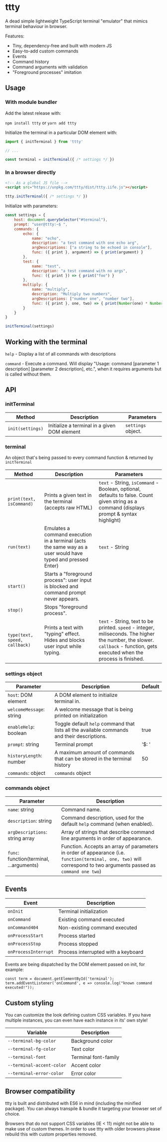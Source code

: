 
# ttty

A dead simple lightweight TypeScript terminal "emulator" that mimics terminal behaviour in browser.

Features:

 - Tiny, dependency-free and built with modern JS
 - Easy-to-add custom commands
 - Events
 - Command history
 - Command arguments with validation
 - "Foreground processes" imitation


## Usage

### With module bundler

Add the latest release with:

`npm install ttty`
or
`yarn add ttty`

Initialize the terminal in a particular DOM element with:

```js
import { initTerminal } from 'ttty'

// ...

const terminal = initTerminal({ /* settings */ })
```

### In a browser directly

```html
<!-- As a global JS file -->
<script src="https://unpkg.com/ttty/dist/ttty.iife.js"></script>
```
```js
ttty.initTerminal({ /* settings */ })
```

Initialize with parameters:

```js
const settings = {
    host: document.querySelector("#terminal"),
    prompt: "user@ttty:~$ ",
    commands: {
        echo: {
            name: "echo", 
            description: "a test command with one echo arg", 
            argDescriptions: ["a string to be echoed in console"],
            func: ({ print }, argument) => { print(argument) } 
        },
        test: {
            name: "test", 
            description: "a test command with no args", 
            func: ({ print }) => { print("foo") } 
        },
        multiply: {
            name: "multiply",
            description: "Multiply two numbers",
            argDescriptions: ["number one", "number two"],
            func: ({ print }, one, two) => { print(Number(one) * Number(two)) }
        }
    }
}

initTerminal(settings)
```

## Working with the terminal

`help` - Display a list of all commands with descriptions

`command` - Execute a command. Will display "Usage: command [parameter 1 description] [parameter 2 description], etc.", when it requires arguments but is called without them.

## API

### initTerminal

| Method  | Description | Parameters |
| ------------- | ------------- | ------------- |
| `init(settings)`  | Initialize a terminal in a given DOM element | `settings` object. |

### terminal

An object that's being passed to every command function & returned by `initTerminal`

| Method  | Description | Parameters |
| ------------- | ------------- | ------------- |
| `print(text, isCommand)`  | Prints a given text in the terminal (accepts raw HTML)  | `text` - String, `isCommand` - Boolean, optional, defaults to false. Count given string as a command (displays prompt & syntax highlight) |
| `run(text)`  | Emulates a command execution in a terminal (acts the same way as a user would have typed and pressed Enter)  | `text` - String |
| `start()`  | Starts a "foreground process": user input is blocked and command prompt never appears. |  |
| `stop()`  | Stops "foreground process". |  |
| `type(text, speed, callback)`  | Prints a text with "typing" effect. Hides and blocks user input while typing. | `text` - String, text to be printed. `speed` - integer, miliseconds. The higher the number, the slower. `callback` - function, gets executed when the process is finished. |

### settings object

| Parameter  | Description | Default |
| ------------- | ------------- | ------------- |
| `host`: DOM element | A DOM element to initialize terminal in. |  |
| `welcomeMessage`: string | A welcome message that is being printed on initialization |  |
| `enableHelp`: boolean | Toggle default `help` command that lists all the available commands and their descriptions. | true |
| `prompt`: string | Terminal prompt | '$: ' |
| `historyLength`: number | A maximum amount of commands that can be stored in the terminal history | 50 |
| `commands`: object | `commands` object |  |

### commands object

| Parameter  | Description | 
| ------------- | ------------- | 
| `name`: string | Command name. | 
| `description`: string | Command description, used for the default `help` command (when enabled). | 
| `argDescriptions`: string array | Array of strings that describe command line arguments in order of appearance. | 
| `func`: function(terminal, ...arguments) | Function. Accepts an array of parameters in order of appearance (i.e. `function(terminal, one, two)` will correspond to two arguments passed as `command one two`) | 



## Events

| Event  | Description 
| ------------- | ------------- |
| `onInit`  | Terminal initialization |
| `onCommand`  | Existing command executed |
| `onCommand404`  | Non-existing command executed |
| `onProcessStart`  | Process started |
| `onProcessStop`  | Process stopped |
| `onProcessInterrupt`  | Process interrupted with a keyboard |

Events are being dispatched by the DOM element passed on init, for example:

```
const term = document.getElementById('terminal');
term.addEventListener('onCommand', e => console.log("known command executed!"));
```

## Custom styling

You can customize the look defining custom CSS variables. If you have multiple instances, you can even have each instance in its' own style!

| Variable  | Description
| ------------- | ------------- |
| `--terminal-bg-color`  | Background color |
| `--terminal-fg-color`  | Text color |
| `--terminal-font`  | Terminal font-family |
| `--terminal-accent-color`  | Accent color |
| `--terminal-error-color`  | Error color |

## Browser compatibility

ttty is built and distributed with ES6 in mind (including the minified package). You can always transpile & bundle it targeting your browser set of choice.

Browsers that do not support CSS variables (IE < 11) might not be able to make use of custom themes. In order to use ttty with older browsers please rebuild this with custom properties removed.
